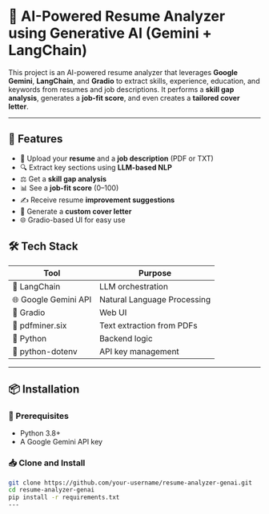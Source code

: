 # 🧠 AI-Powered Resume Analyzer using Generative AI (Gemini + LangChain)

This project is an AI-powered resume analyzer that leverages **Google Gemini**, **LangChain**, and **Gradio** to extract skills, experience, education, and keywords from resumes and job descriptions. It performs a **skill gap analysis**, generates a **job-fit score**, and even creates a **tailored cover letter**.

---

## 🚀 Features

- 📄 Upload your **resume** and a **job description** (PDF or TXT)
- 🔍 Extract key sections using **LLM-based NLP**
- ⚖️ Get a **skill gap analysis**
- 📊 See a **job-fit score** (0–100)
- ✍️ Receive resume **improvement suggestions**
- 💌 Generate a **custom cover letter**
- 🌐 Gradio-based UI for easy use



## 🛠️ Tech Stack

| Tool | Purpose |
|------|---------|
| 🧠 LangChain | LLM orchestration |
| 🌐 Google Gemini API | Natural Language Processing |
| 🎨 Gradio | Web UI |
| 📄 pdfminer.six | Text extraction from PDFs |
| 🐍 Python | Backend logic |
| 🔐 python-dotenv | API key management |


---

## 📦 Installation

### 🔧 Prerequisites
- Python 3.8+
- A Google Gemini API key

### 📥 Clone and Install

```bash
git clone https://github.com/your-username/resume-analyzer-genai.git
cd resume-analyzer-genai
pip install -r requirements.txt
---


